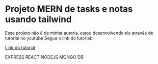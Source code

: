 # Projeto MERN de tasks e notas usando tailwind
Esse projeto não é de minha autoria, estou desenvolvendo ele através de tutorial no youtube 
Segue o link do tutorial:

[Link do tutorial](https://www.youtube.com/embed/Rgvec9UA2_I?si=fJuRezvka3F-1om7)

EXPRESS
REACT
NODEJS
MONGO DB